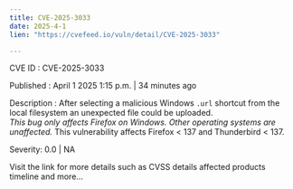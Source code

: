 ```yaml
---
title: CVE-2025-3033
date: 2025-4-1
lien: "https://cvefeed.io/vuln/detail/CVE-2025-3033"

---
```


CVE ID : CVE-2025-3033
 
Published :  April 1
2025
1:15 p.m. | 34 minutes ago
 
Description : After selecting a malicious Windows `.url` shortcut from the local filesystem
an unexpected file could be uploaded.  
*This bug only affects Firefox on Windows. Other operating systems are unaffected.* This vulnerability affects Firefox < 137 and Thunderbird < 137.
 
Severity: 0.0 | NA
 
Visit the link for more details
such as CVSS details
affected products
timeline
and more...
